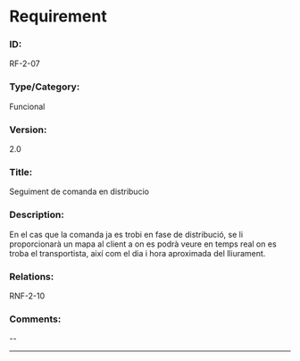 # Requirement

### ID:
RF-2-07

### Type/Category:
Funcional

### Version:
2.0

### Title:
Seguiment de comanda en distribucio

### Description:
En el cas que la comanda ja es trobi en fase de distribució, se li proporcionarà un mapa al client a on es podrà veure en temps real on es troba el transportista, així com el dia i hora aproximada del lliurament.

### Relations:
RNF-2-10

### Comments:
--

---